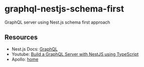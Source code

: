 # graphql-nestjs-schema-first
GraphQL server using Nest.js schema first approach

## Resources

* Nest.js Docs: [GraphQL](https://docs.nestjs.com/graphql/quick-start)
* Youtube: [Build a GraphQL Server with NestJS using TypeScript](https://www.youtube.com/watch?v=JA7d-UUGqk0)
* Apollo: [home](https://www.apollographql.com/)
